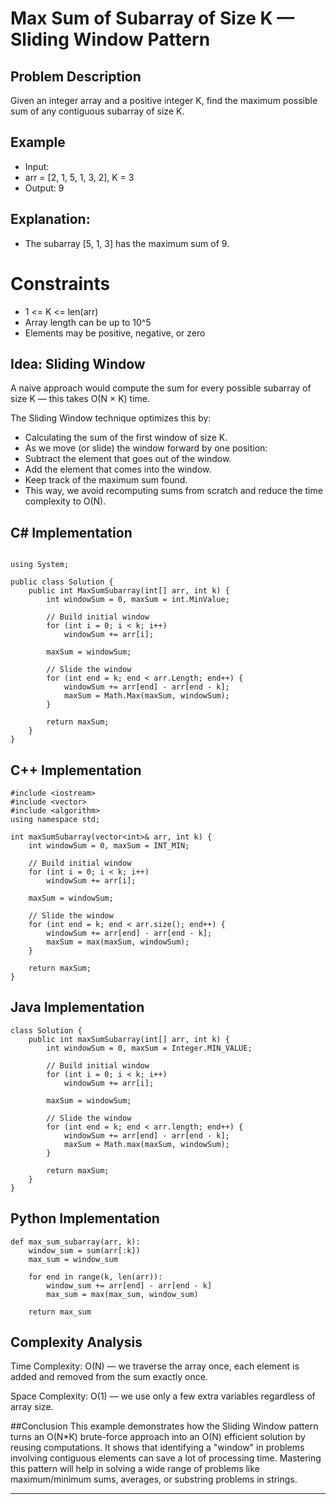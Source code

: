 # Max Sum of Subarray of Size K — Sliding Window Pattern
## Problem Description
Given an integer array and a positive integer K, find the maximum possible sum of any contiguous subarray of size K.

## Example
- Input:
- arr = [2, 1, 5, 1, 3, 2], K = 3
- Output: 9

## Explanation:
- The subarray [5, 1, 3] has the maximum sum of 9.

# Constraints
 - 1 <= K <= len(arr)
- Array length can be up to 10^5
- Elements may be positive, negative, or zero

## Idea: Sliding Window
A naive approach would compute the sum for every possible subarray of size K — this takes O(N × K) time.

The Sliding Window technique optimizes this by:

- Calculating the sum of the first window of size K.
- As we move (or slide) the window forward by one position:
- Subtract the element that goes out of the window.
- Add the element that comes into the window.
- Keep track of the maximum sum found.
- This way, we avoid recomputing sums from scratch and reduce the time complexity to O(N).

## C# Implementation
```

using System;

public class Solution {
    public int MaxSumSubarray(int[] arr, int k) {
        int windowSum = 0, maxSum = int.MinValue;

        // Build initial window
        for (int i = 0; i < k; i++)
            windowSum += arr[i];
        
        maxSum = windowSum;

        // Slide the window
        for (int end = k; end < arr.Length; end++) {
            windowSum += arr[end] - arr[end - k];
            maxSum = Math.Max(maxSum, windowSum);
        }

        return maxSum;
    }
}

```
## C++ Implementation
```
#include <iostream>
#include <vector>
#include <algorithm>
using namespace std;

int maxSumSubarray(vector<int>& arr, int k) {
    int windowSum = 0, maxSum = INT_MIN;

    // Build initial window
    for (int i = 0; i < k; i++)
        windowSum += arr[i];
    
    maxSum = windowSum;

    // Slide the window
    for (int end = k; end < arr.size(); end++) {
        windowSum += arr[end] - arr[end - k];
        maxSum = max(maxSum, windowSum);
    }

    return maxSum;
}
```

## Java Implementation
```
class Solution {
    public int maxSumSubarray(int[] arr, int k) {
        int windowSum = 0, maxSum = Integer.MIN_VALUE;

        // Build initial window
        for (int i = 0; i < k; i++)
            windowSum += arr[i];
        
        maxSum = windowSum;

        // Slide the window
        for (int end = k; end < arr.length; end++) {
            windowSum += arr[end] - arr[end - k];
            maxSum = Math.max(maxSum, windowSum);
        }

        return maxSum;
    }
}
```

## Python Implementation
```
def max_sum_subarray(arr, k):
    window_sum = sum(arr[:k])
    max_sum = window_sum

    for end in range(k, len(arr)):
        window_sum += arr[end] - arr[end - k]
        max_sum = max(max_sum, window_sum)

    return max_sum

```

## Complexity Analysis
Time Complexity: O(N) — we traverse the array once, each element is added and removed from the sum exactly once.

Space Complexity: O(1) — we use only a few extra variables regardless of array size.

##Conclusion
This example demonstrates how the Sliding Window pattern turns an O(N*K) brute-force approach into an O(N) efficient solution by reusing computations.
It shows that identifying a "window" in problems involving contiguous elements can save a lot of processing time.
Mastering this pattern will help in solving a wide range of problems like maximum/minimum sums, averages, or substring problems in strings.

---
